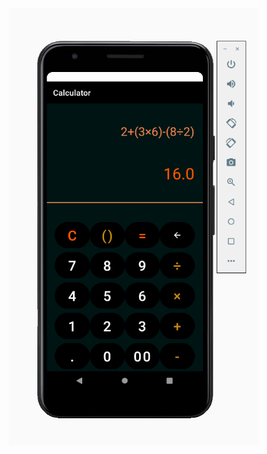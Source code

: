   <img src="https://github.com/Ketaki-Gangadhar/Calculator/blob/master/ss.png" width="400" height="700">
